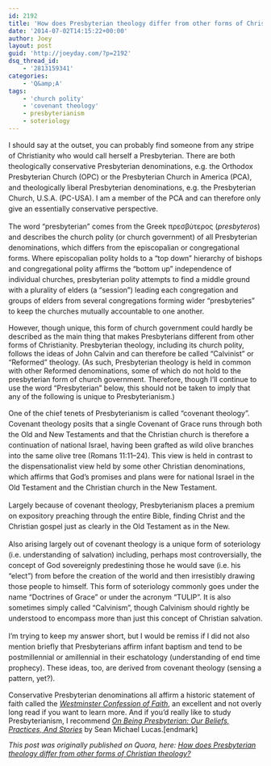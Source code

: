 ```yaml
---
id: 2192
title: 'How does Presbyterian theology differ from other forms of Christian theology?'
date: '2014-07-02T14:15:22+00:00'
author: Joey
layout: post
guid: 'http://joeyday.com/?p=2192'
dsq_thread_id:
    - '2813159341'
categories:
    - 'Q&amp;A'
tags:
    - 'church polity'
    - 'covenant theology'
    - presbyterianism
    - soteriology
---
```


<span style="line-height:1.5em;">I should say at the outset, you can probably find someone from any stripe of Christianity who would call herself a Presbyterian. There are both theologically conservative Presbyterian denominations, e.g. the Orthodox Presbyterian Church (OPC) or the Presbyterian Church in America (PCA), and theologically liberal Presbyterian denominations, e.g. the Presbyterian Church, U.S.A. (PC-USA). I am a member of the PCA and can therefore only give an essentially conservative perspective.</span>

<span style="line-height:1.5em;">The word “presbyterian” comes from the Greek πρεσβύτερος (</span>*presbyteros*<span style="line-height:1.5em;">) and describes the church polity (or church government) of all Presbyterian denominations, which differs from the episcopalian or congregational forms. Where episcopalian polity holds to a “top down” hierarchy of bishops and congregational polity affirms the “bottom up” independence of individual churches, presbyterian polity attempts to find a middle ground with a plurality of elders (a “session”) leading each congregation and groups of elders from several congregations forming wider “presbyteries” to keep the churches mutually accountable to one another.</span>

However, though unique, this form of church government could hardly be described as the main thing that makes Presbyterians different from other forms of Christianity. Presbyterian theology, including its church polity, follows the ideas of John Calvin and can therefore be called “Calvinist” or “Reformed” theology. (As such, Presbyterian theology is held in common with other Reformed denominations, some of which do not hold to the presbyterian form of church government. Therefore, though I’ll continue to use the word “Presbyterian” below, this should not be taken to imply that any of the following is unique to Presbyterianism.)

<span style="line-height:1.5em;">One of the chief tenets of Presbyterianism is called “covenant theology”. Covenant theology posits that a single Covenant of Grace runs through both the Old and New Testaments and that the Christian church is therefore a continuation of national Israel, having been grafted as wild olive branches into the same olive tree (</span><span style="line-height:1.5em;">Romans 11:11–24</span><span style="line-height:1.5em;">). This view is held in contrast to the dispensationalist view held by some other Christian denominations, which affirms that God’s promises and plans were for national Israel in the Old Testament and the Christian church in the New Testament.</span>

<span style="line-height:1.5em;">Largely because of covenant theology, Presbyterianism places a premium on expository preaching through the entire Bible, finding Christ and the Christian gospel just as clearly in the Old Testament as in the New.</span>

<span style="line-height:1.5em;">Also arising largely out of covenant theology is a unique form of soteriology (i.e. understanding of salvation) including, perhaps most controversially, the concept of God sovereignly predestining those he would save (i.e. his “elect”) from before the creation of the world and then irresistibly drawing those people to himself. This form of soteriology commonly goes under the name “Doctrines of Grace” or under the acronym “TULIP”. It is also sometimes simply called “Calvinism”, though Calvinism should rightly be understood to encompass more than just this concept of Christian salvation.</span>

<span style="line-height:1.5em;">I’m trying to keep my answer short, but I would be remiss if I did not also mention briefly that Presbyterians affirm infant baptism and tend to be postmillennial or amillennial in their eschatology (understanding of end time prophecy). These ideas, too, are derived from covenant theology (sensing a pattern, yet?).</span>

Conservative Presbyterian denominations all affirm a historic statement of faith called the *[Westminster Confession of Faith](http://www.opc.org/wcf.html)*, an excellent and not overly long read if you want to learn more. And if you’d really like to study Presbyterianism, I recommend *[On Being Presbyterian: Our Beliefs, Practices, And Stories](http://amzn.com/1596380195/)* by Sean Michael Lucas.\[endmark\]

*This post was originally published on Quora, here: [How does Presbyterian theology differ from other forms of Christian theology?](https://www.quora.com/Religion/How-does-Presbyterian-theology-differ-from-other-forms-of-Christian-theology)*